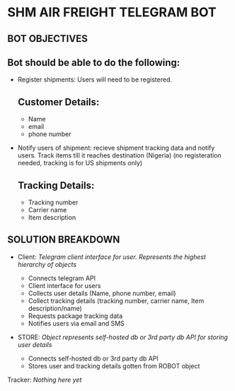 # SHM AIR FREIGHT TELEGRAM BOT

## BOT OBJECTIVES

Bot should be able to do the following:
---------------------------------------

- Register shipments: Users will need to be registered.
    
    Customer Details:
    ---------------
    + Name
    + email
    + phone number

- Notify users of shipment: recieve shipment tracking data and notify users. Track items till it reaches destination (Nigeria) (no registeration needed, tracking is for US shipments only)

    Tracking Details:
    ----------------
    + Tracking number
    + Carrier name
    + Item description

## SOLUTION BREAKDOWN


- Client:
 _Telegram client interface for user. Represents the highest hierarchy of objects_
    + Connects telegram API
    + Client interface for users
    + Collects user details (Name, phone number, email)
    + Collect tracking details (tracking number, carrier name, Item description/name)
    + Requests package tracking data
    + Notifies users via email and SMS

- STORE:
   _Object represents self-hosted db or 3rd party db API for storing user details_
   
    + Connects self-hosted db or 3rd party db API
    + Stores user and tracking details gotten from ROBOT object

Tracker:
    _Nothing here yet_
